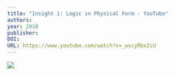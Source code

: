 ```yaml
---
title: "Insight 1: Logic in Physical Form - YouTube"
authors: 
year: 2018
publisher: 
DOI: 
URL: https://www.youtube.com/watch?v=_wvcyRbx2iU
---
```


![](https://www.youtube.com/watch?v=_wvcyRbx2iU)